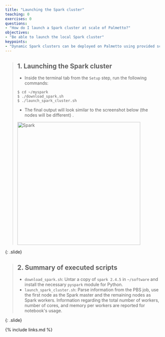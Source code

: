 ```yaml
---
title: "Launching the Spark cluster"
teaching: 0
exercises: 0
questions:
- "How do I launch a Spark cluster at scale of Palmetto?"
objectives:
- "Be able to launch the local Spark cluster"
keypoints:
- "Dynamic Spark clusters can be deployed on Palmetto using provided scripts."
---
```


> ## 1. Launching the Spark cluster
> 
> - Inside the terminal tab from the `Setup` step, run the following commands:
> 
> ~~~
> $ cd ~/myspark
> $ ./download_spark.sh
> $ ./launch_spark_cluster.sh
> ~~~
>
> - The final output will look similar to the screenshot below (the nodes will be 
> different) .
>
> <img src="../fig/02-cluster/01.png" alt="Spark" style="height:400px">
>
{: .slide}

> ## 2. Summary of executed scripts
> 
> - `download_spark.sh`: Untar a copy of `spark 2.4.5` in `~/software` and 
> install the necessary `pyspark` module for Python. 
> - `launch_spark_cluster.sh`: Parse information from the PBS job, use the first
> node as the Spark master and the remaining nodes as Spark workers. Information 
> regarding the total number of workers, number of cores, and memory per workers 
> are reported for notebook's usage. 
>
{: .slide}

{% include links.md %}

